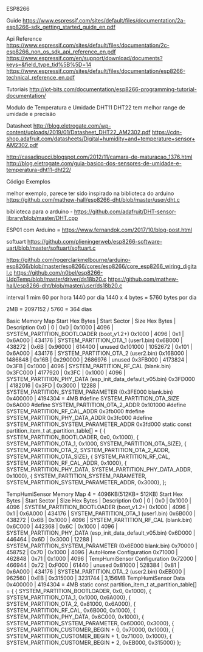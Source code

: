 
ESP8266

Guide
https://www.espressif.com/sites/default/files/documentation/2a-esp8266-sdk_getting_started_guide_en.pdf

Api Reference
https://www.espressif.com/sites/default/files/documentation/2c-esp8266_non_os_sdk_api_reference_en.pdf
https://www.espressif.com/en/support/download/documents?keys=&field_type_tid%5B%5D=14
https://www.espressif.com/sites/default/files/documentation/esp8266-technical_reference_en.pdf

Tutoriais
http://iot-bits.com/documentation/esp8266-programming-tutorial-documentation/



Modulo de Temperatura e Umidade
DHT11
DHT22 tem melhor range de umidade e precisão

Datasheet
http://blog.eletrogate.com/wp-content/uploads/2019/01/Datasheet_DHT22_AM2302.pdf
https://cdn-shop.adafruit.com/datasheets/Digital+humidity+and+temperature+sensor+AM2302.pdf


http://casadipucci.blogspot.com/2012/11/camara-de-maturacao_1376.html
http://blog.eletrogate.com/guia-basico-dos-sensores-de-umidade-e-temperatura-dht11-dht22/


Código Exemplos

melhor exemplo, parece ter sido inspirado na biblioteca do arduino
https://github.com/mathew-hall/esp8266-dht/blob/master/user/dht.c

biblioteca para o arduino - https://github.com/adafruit/DHT-sensor-library/blob/master/DHT.cpp

ESP01 com Arduino = https://www.fernandok.com/2017/10/blog-post.html

softuart
https://github.com/plieningerweb/esp8266-software-uart/blob/master/softuart/softuart.c

https://github.com/rogerclarkmelbourne/arduino-esp8266/blob/master/esp8266/cores/esp8266/core_esp8266_wiring_digital.c
https://github.com/n0bel/esp8266-UdpTemp/blob/master/driver/ds18b20.c
https://github.com/mathew-hall/esp8266-dht/blob/master/user/ds18b20.c



interval 1 mim
60 por hora
1440 por dia
1440 x 4 bytes = 5760 bytes por dia

2MB = 2097152 / 5760 = 364 dias




Basic Memory Map
Start       Hex            Bytes | Start Sector   | Size       Hex            Bytes | Description
            0x0 |              0 |            0x0 |         0x1000 |           4096 | SYSTEM_PARTITION_BOOTLOADER         (boot_v1.2+)
         0x1000 |           4096 |            0x1 |        0x6A000 |         434176 | SYSTEM_PARTITION_OTA_1              (user1.bin)
        0x6B000 |         438272 |           0x6B |        0x96000 |         614400 | unused
       0x101000 |        1052672 |          0x101 |        0x6A000 |         434176 | SYSTEM_PARTITION_OTA_2              (user2.bin)
       0x16B000 |        1486848 |          0x16B |       0x290000 |        2686976 | unused
       0x3FB000 |        4173824 |          0x3FB |         0x1000 |           4096 | SYSTEM_PARTITION_RF_CAL             (blank.bin)
       0x3FC000 |        4177920 |          0x3FC |         0x1000 |           4096 | SYSTEM_PARTITION_PHY_DATA           (esp_init_data_default_v05.bin)
       0x3FD000 |        4182016 |          0x3FD |         0x3000 |          12288 | SYSTEM_PARTITION_SYSTEM_PARAMETER   (0x3FE000 blank.bin)
       0x400000 |        4194304 = 4MB 
#define SYSTEM_PARTITION_OTA_SIZE							0x6A000
#define SYSTEM_PARTITION_OTA_2_ADDR							0x101000
#define SYSTEM_PARTITION_RF_CAL_ADDR						0x3fb000
#define SYSTEM_PARTITION_PHY_DATA_ADDR						0x3fc000
#define SYSTEM_PARTITION_SYSTEM_PARAMETER_ADDR				0x3fd000
static const partition_item_t at_partition_table[] = {
    { SYSTEM_PARTITION_BOOTLOADER, 						0x0, 												0x1000},
    { SYSTEM_PARTITION_OTA_1,   						0x1000, 											SYSTEM_PARTITION_OTA_SIZE},
    { SYSTEM_PARTITION_OTA_2,   						SYSTEM_PARTITION_OTA_2_ADDR, 						SYSTEM_PARTITION_OTA_SIZE},
    { SYSTEM_PARTITION_RF_CAL,  						SYSTEM_PARTITION_RF_CAL_ADDR, 						0x1000},
    { SYSTEM_PARTITION_PHY_DATA, 						SYSTEM_PARTITION_PHY_DATA_ADDR, 					0x1000},
    { SYSTEM_PARTITION_SYSTEM_PARAMETER, 				SYSTEM_PARTITION_SYSTEM_PARAMETER_ADDR, 			0x3000},
};

TempHumiSensor Memory Map 4 = 4096KB(512KB+ 512KB)
Start       Hex            Bytes | Start Sector   | Size       Hex            Bytes | Description
            0x0 |              0 |            0x0 |         0x1000 |           4096 | SYSTEM_PARTITION_BOOTLOADER         (boot_v1.2+)
         0x1000 |           4096 |            0x1 |        0x6A000 |         434176 | SYSTEM_PARTITION_OTA_1              (user1.bin)
        0x6B000 |         438272 |           0x6B |         0x1000 |           4096 | SYSTEM_PARTITION_RF_CAL             (blank.bin)
        0x6C000 |         442368 |           0x6C |         0x1000 |           4096 | SYSTEM_PARTITION_PHY_DATA           (esp_init_data_default_v05.bin)
        0x6D000 |         446464 |           0x6D |         0x3000 |          12288 | SYSTEM_PARTITION_SYSTEM_PARAMETER   (0x6E000 blank.bin)
        0x70000 |         458752 |           0x70 |         0x1000 |           4096 | AutoHome Configuration
        0x71000 |         462848 |           0x71 |         0x1000 |           4096 | TempHumiSensor Configuration
        0x72000 |         466944 |           0x72 |         0xF000 |          61440 | unused
        0x81000 |         528384 |           0x81 |        0x6A000 |         434176 | SYSTEM_PARTITION_OTA_2              (user2.bin)
        0xEB000 |         962560 |           0xEB |       0x315000 |        3231744 | 3,156MB TempHumiSensor Data
       0x400000 |        4194304 = 4MB
static const partition_item_t at_partition_table[] = {
    { SYSTEM_PARTITION_BOOTLOADER, 						0x0, 												0x1000},
    { SYSTEM_PARTITION_OTA_1,   						0x1000, 											0x6A000},
    { SYSTEM_PARTITION_OTA_2,   						0x81000,                     						0x6A000},
    { SYSTEM_PARTITION_RF_CAL,  						0x6B000,                     						0x1000},
    { SYSTEM_PARTITION_PHY_DATA, 						0x6C000,                         					0x1000},
    { SYSTEM_PARTITION_SYSTEM_PARAMETER, 				0x6D000,                                 			0x3000},
    { SYSTEM_PARTITION_CUSTOMER_BEGIN + 0,              0x70000,                                            0x1000},
    { SYSTEM_PARTITION_CUSTOMER_BEGIN + 1,              0x71000,                                            0x1000},
    { SYSTEM_PARTITION_CUSTOMER_BEGIN + 2,              0xEB000,                                            0x315000}
};